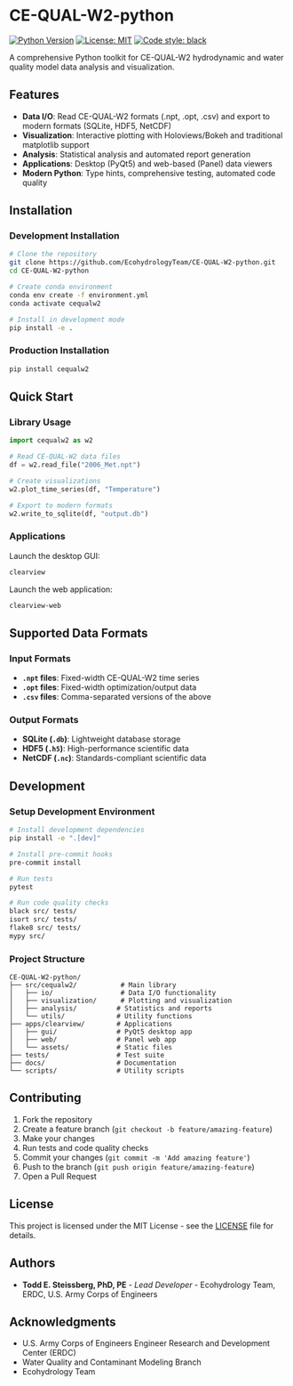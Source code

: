 # CE-QUAL-W2-python

[![Python Version](https://img.shields.io/badge/python-3.9%2B-blue.svg)](https://python.org)
[![License: MIT](https://img.shields.io/badge/License-MIT-yellow.svg)](https://opensource.org/licenses/MIT)
[![Code style: black](https://img.shields.io/badge/code%20style-black-000000.svg)](https://github.com/psf/black)

A comprehensive Python toolkit for CE-QUAL-W2 hydrodynamic and water quality model data analysis and visualization.

## Features

- **Data I/O**: Read CE-QUAL-W2 formats (.npt, .opt, .csv) and export to modern formats (SQLite, HDF5, NetCDF)
- **Visualization**: Interactive plotting with Holoviews/Bokeh and traditional matplotlib support
- **Analysis**: Statistical analysis and automated report generation
- **Applications**: Desktop (PyQt5) and web-based (Panel) data viewers
- **Modern Python**: Type hints, comprehensive testing, automated code quality

## Installation

### Development Installation

```bash
# Clone the repository
git clone https://github.com/EcohydrologyTeam/CE-QUAL-W2-python.git
cd CE-QUAL-W2-python

# Create conda environment
conda env create -f environment.yml
conda activate cequalw2

# Install in development mode
pip install -e .
```

### Production Installation

```bash
pip install cequalw2
```

## Quick Start

### Library Usage

```python
import cequalw2 as w2

# Read CE-QUAL-W2 data files
df = w2.read_file("2006_Met.npt")

# Create visualizations
w2.plot_time_series(df, "Temperature")

# Export to modern formats
w2.write_to_sqlite(df, "output.db")
```

### Applications

Launch the desktop GUI:
```bash
clearview
```

Launch the web application:
```bash
clearview-web
```

## Supported Data Formats

### Input Formats
- **`.npt` files**: Fixed-width CE-QUAL-W2 time series
- **`.opt` files**: Fixed-width optimization/output data  
- **`.csv` files**: Comma-separated versions of the above

### Output Formats
- **SQLite (`.db`)**: Lightweight database storage
- **HDF5 (`.h5`)**: High-performance scientific data
- **NetCDF (`.nc`)**: Standards-compliant scientific data

## Development

### Setup Development Environment

```bash
# Install development dependencies
pip install -e ".[dev]"

# Install pre-commit hooks
pre-commit install

# Run tests
pytest

# Run code quality checks
black src/ tests/
isort src/ tests/
flake8 src/ tests/
mypy src/
```

### Project Structure

```
CE-QUAL-W2-python/
├── src/cequalw2/           # Main library
│   ├── io/                 # Data I/O functionality
│   ├── visualization/      # Plotting and visualization
│   ├── analysis/          # Statistics and reports
│   └── utils/             # Utility functions
├── apps/clearview/        # Applications
│   ├── gui/               # PyQt5 desktop app
│   ├── web/               # Panel web app
│   └── assets/            # Static files
├── tests/                 # Test suite
├── docs/                  # Documentation
└── scripts/               # Utility scripts
```

## Contributing

1. Fork the repository
2. Create a feature branch (`git checkout -b feature/amazing-feature`)
3. Make your changes
4. Run tests and code quality checks
5. Commit your changes (`git commit -m 'Add amazing feature'`)
6. Push to the branch (`git push origin feature/amazing-feature`)
7. Open a Pull Request

## License

This project is licensed under the MIT License - see the [LICENSE](LICENSE) file for details.

## Authors

- **Todd E. Steissberg, PhD, PE** - *Lead Developer* - Ecohydrology Team, ERDC, U.S. Army Corps of Engineers

## Acknowledgments

- U.S. Army Corps of Engineers Engineer Research and Development Center (ERDC)
- Water Quality and Contaminant Modeling Branch
- Ecohydrology Team
